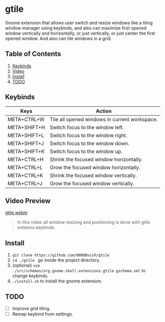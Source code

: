 # gtile

Gnome extension that allows user switch and resize windows like a tiling window manager using keybinds, and also can maximize first opened window vertically and horizontally, or just vertically, or just center the first opened window. And also can tile windows in a grid.   

## Table of Contents
1. [Keybinds](#keybinds)
2. [Video](#video)
3. [Install](#install)
4. [TODO](#todo)


## Keybinds <a name="keybinds"></a>

| Keys    | Action |
| -------- | ------- |
| META+CTRL+W  | Tile all opened windows in current workspace. |
| META+SHIFT+H  | Switch focus to the window left. |
| META+SHIFT+L  | Switch focus to the window right. |
| META+SHIFT+J  | Switch focus to the window down. |
| META+SHIFT+K  | Switch focus to the window up. |
| META+CTRL+H  | Shrink the focused window horizontally. |
| META+CTRL+L  | Grow the focused window horizontally. |
| META+CTRL+K  | Shrink the focused window vertically. |
| META+CTRL+J  | Grow the focused window vertically. |

## Video Preview <a name="video"></a>

[gtile.webm](https://github.com/user-attachments/assets/f9d38dc8-0a7d-4abb-b817-d11d9ea96064)

> In this video all window resizing and positioning is done with gtile exteions keybinds.

## Install <a name="install"></a>

1. ```git clone https://github.com/00000vish/gtile```
2. ```cd ./gtile ``` go inside the project directory.
3. (optional) ```vim ./src/schemas/org.gnome.shell.extensions.gtile.gschema.xml``` to change keybinds.
4. ```./install.sh``` to install the gnome extension. 



## TODO <a name="todo"></a>

- [ ] Improve grid tiling.
- [ ] Remap keybind from settings.
